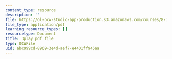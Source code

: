 ```yaml
---
content_type: resource
description: ''
file: https://ol-ocw-studio-app-production.s3.amazonaws.com/courses/8-701-introduction-to-nuclear-and-particle-physics-fall-2020/abc999cd89693e4daef7e4401ff945aa_jtA3Hxww7FQ.pdf
file_type: application/pdf
learning_resource_types: []
resourcetype: Document
title: 3play pdf file
type: OCWFile
uid: abc999cd-8969-3e4d-aef7-e4401ff945aa
---
```

